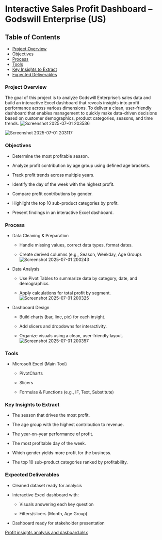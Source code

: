 # Interactive Sales Profit Dashboard – Godswill Enterprise (US)
## Table of Contents
- [Project Overview](#project-overview)
- [Objectives](#objectives)
- [Process](#process)
- [Tools](#tools)
- [Key Insights to Extract](#key-insights-to-extract)
- [Expected Deliverables](#expected-deliverables)

### Project Overview
The goal of this project is to analyze Godswill Enterprise’s sales data and build an interactive Excel dashboard that reveals insights into profit performance across various dimensions. To deliver a clean, user-friendly dashboard that enables management to quickly make data-driven decisions based on customer demographics, product categories, seasons, and time trends.
![Screenshot 2025-07-01 203536](https://github.com/user-attachments/assets/79607f28-d2ca-4fd6-b756-a35c77daa954)

![Screenshot 2025-07-01 203117](https://github.com/user-attachments/assets/9ce1d68e-5824-4a69-9c05-dba2d188dfc4)

### Objectives
- Determine the most profitable season.
  
- Analyze profit contribution by age group using defined age brackets.
  
- Track profit trends across multiple years.
  
- Identify the day of the week with the highest profit.

- Compare profit contributions by gender.

- Highlight the top 10 sub-product categories by profit.
  
- Present findings in an interactive Excel dashboard.

### Process
- Data Cleaning & Preparation

   - Handle missing values, correct data types, format dates.

   - Create derived columns (e.g., Season, Weekday, Age Group).   
![Screenshot 2025-07-01 200243](https://github.com/user-attachments/assets/9860637e-90c1-4555-9f30-c7c5035316a0)

- Data Analysis

   - Use Pivot Tables to summarize data by category, date, and demographics.

   - Apply calculations for total profit by segment.
![Screenshot 2025-07-01 200325](https://github.com/user-attachments/assets/30cb200f-a8a4-4d01-bf25-9744bd983731)

- Dashboard Design

   - Build charts (bar, line, pie) for each insight.

   - Add slicers and dropdowns for interactivity.

   - Organize visuals using a clean, user-friendly layout.
  ![Screenshot 2025-07-01 200357](https://github.com/user-attachments/assets/2426aa1f-d6dc-4415-96b4-2d5c58f54fe7)

### Tools
- Microsoft Excel (Main Tool)

   - PivotCharts

   - Slicers

   - Formulas & Functions (e.g., IF, Text, Substitute)
  
### Key Insights to Extract
- The season that drives the most profit.

- The age group with the highest contribution to revenue.

- The year-on-year performance of profit.

- The most profitable day of the week.

- Which gender yields more profit for the business.

- The top 10 sub-product categories ranked by profitability.

### Expected Deliverables
- Cleaned dataset ready for analysis

- Interactive Excel dashboard with:

  - Visuals answering each key question

  - Filters/slicers (Month, Age Group)

- Dashboard ready for stakeholder presentation

[Profit insights analysis and dasboard.xlsx](https://github.com/user-attachments/files/21006635/Profit.insights.analysis.and.dasboard.xlsx)

